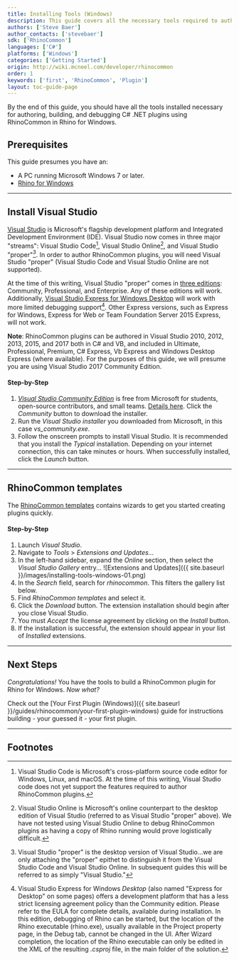 ```yaml
---
title: Installing Tools (Windows)
description: This guide covers all the necessary tools required to author Rhino plugins on Windows.
authors: ['Steve Baer']
author_contacts: ['stevebaer']
sdk: ['RhinoCommon']
languages: ['C#']
platforms: ['Windows']
categories: ['Getting Started']
origin: http://wiki.mcneel.com/developer/rhinocommon
order: 1
keywords: ['first', 'RhinoCommon', 'Plugin']
layout: toc-guide-page
---
```



By the end of this guide, you should have all the tools installed necessary for authoring, building, and debugging C# .NET plugins using RhinoCommon in Rhino for Windows.

## Prerequisites

This guide presumes you have an:

- A PC running Microsoft Windows 7 or later.
- [Rhino for Windows](http://www.rhino3d.com/download)

---

## Install Visual Studio

[Visual Studio](https://www.visualstudio.com/en-us/visual-studio-homepage-vs.aspx) is Microsoft's flagship development platform and Integrated Development Environment (IDE).  Visual Studio now comes in three major "streams": Visual Studio Code[^1], Visual Studio Online[^2], and Visual Studio "proper"[^3].  In order to author RhinoCommon plugins, you will need Visual Studio "proper" (Visual Studio Code and Visual Studio Online are not supported).

At the time of this writing, Visual Studio "proper" comes in [three editions](https://www.visualstudio.com/vs-2015-product-editions): Community, Professional, and Enterprise.  Any of these editions will work. Additionally, [Visual Studio Express for Windows Desktop](https://www.visualstudio.com/products/visual-studio-express-vs.aspx) will work with more limited debugging support[^4]. Other Express versions, such as Express for Windows, Express for Web or Team Foundation Server 2015 Express, will not work.

**Note**: RhinoCommon plugins can be authored in Visual Studio 2010, 2012, 2013, 2015, and 2017 both in C# and VB, and included in Ultimate, Professional, Premium, C# Express, Vb Express and Windows Desktop Express (where available).  For the purposes of this guide, we will presume you are using Visual Studio 2017 Community Edition.

#### Step-by-Step

1. *[Visual Studio Community Edition](https://www.visualstudio.com/vs-2015-product-editions)* is free from Microsoft for students, open-source contributors, and small teams. [Details here](https://www.visualstudio.com/en-us/support/legal/mt171547).  Click the *Community* button to download the installer.
1. Run the *Visual Studio installer* you downloaded from Microsoft, in this case *vs_community.exe*.
1. Follow the onscreen prompts to install Visual Studio.  It is recommended that you install the *Typical* installation.  Depending on your internet connection, this can take minutes or hours.  When successfully installed, click the *Launch* button.

---

## RhinoCommon templates

The [RhinoCommon templates](https://visualstudiogallery.msdn.microsoft.com/16053049-7db2-4c9f-961a-53274ac92ace) contains wizards to get you started creating plugins quickly.

#### Step-by-Step

1. Launch *Visual Studio*.
1. Navigate to *Tools* > *Extensions and Updates...*
1. In the left-hand sidebar, expand the *Online* section, then select the *Visual Studio Gallery* entry...
![Extensions and Updates]({{ site.baseurl }}/images/installing-tools-windows-01.png)
1. In the *Search* field, search for *rhinocommon*.  This filters the gallery list below.
1. Find *RhinoCommon templates* and select it.
1. Click the *Download* button.  The extension installation should begin after you close Visual Studio.
1. You must *Accept* the license agreement by clicking on the *Install* button.
1. If the installation is successful, the extension should appear in your list of *Installed* extensions.

---

## Next Steps

*Congratulations!*  You have the tools to build a RhinoCommon plugin for Rhino for Windows.  *Now what?*

Check out the [Your First Plugin (Windows)]({{ site.baseurl }}/guides/rhinocommon/your-first-plugin-windows) guide for instructions building - your guessed it - your first plugin.

---

## Footnotes

[^1]: Visual Studio Code is Microsoft's cross-platform source code editor for Windows, Linux, and macOS.  At the time of this writing, Visual Studio code does not yet support the features required to author RhinoCommon plugins.

[^2]: Visual Studio Online is Microsoft's online counterpart to the desktop edition of Visual Studio (referred to as Visual Studio "proper" above).  We have not tested using Visual Studio Online to debug RhinoCommon plugins as having a copy of Rhino running would prove logistically difficult.

[^3]: Visual Studio "proper" is the desktop version of Visual Studio...we are only attaching the "proper" epithet to distinguish it from the Visual Studio Code and Visual Studio Online.  In subsequent guides this will be referred to as simply "Visual Studio."

[^4]: Visual Studio Express for Windows *Desktop* (also named "Express for Desktop" on some pages) offers a development platform that has a less strict licensing agreement policy than the Community edition. Please refer to the EULA for complete details, available during installation. In this edition, debugging of Rhino can be started, but the location of the Rhino executable (rhino.exe), usually available in the Project property page, in the Debug tab, cannot be changed in the UI. After Wizard completion, the location of the Rhino executable can only be edited in the XML of the resulting *.csproj* file, in the main folder of the solution.
